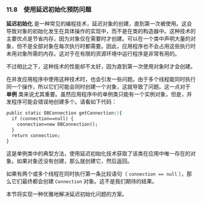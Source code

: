 ### 11.8　使用延迟初始化预防问题

**延迟初始化** 是一种常见的编程技术，延迟对象的创建，直到第一次被使用。这会导致对象的初始化发生在具体操作的实现中，而不是在类的构造器中。这种技术的主要优点是节省内存，因为对象仅在需要时才创建。可以在一个类中声明大量的对象，但不是全部对象在每次执行时都需要。因此，应用程序也不会占用这些执行时未用对象所需的内存。这对于在有限的资源环境中运行程序是非常有用的。

不过相比之下，这种技术的性能却不太好，因为直到第一次使用对象时才会创建。

在并发应用程序中使用这种技术时，也会引发一些问题。由于多个线程能同时执行同一个操作，所以它们可能会同时创建一个对象，这就导致了问题。这一点对于 **单例** 类来说尤其重要。虽然应用程序中的单例类只能有一个实例对象，但是，并发程序可能会错误地创建多个。请看如下代码：

```css
public static DBConnection getConnection(){
  if (connection==null) {
    connection=new DBConnection();
  }
  return connection;
}
```

这是单例类中的典型方法，使用延迟初始化技术获取了该类在应用中唯一存在的对象。如果对象还没有创建，那么就创建它，然后返回。

如果有两个或多个线程在同时执行第一条比较语句（ `connection == null` ），那么它们最终都会创建 `Connection` 对象。这不是我们期待的结果。

本节将实现一种优雅地解决延迟初始化问题的方案。

